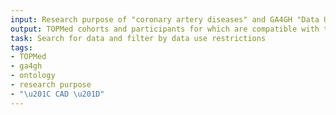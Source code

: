```yaml
---
input: Research purpose of "coronary artery diseases" and GA4GH "Data Use Ontology"
output: TOPMed cohorts and participants for which are compatible with this research purpose
task: Search for data and filter by data use restrictions
tags:
- TOPMed
- ga4gh
- ontology
- research purpose
- "\u201C CAD \u201D"
---
```

